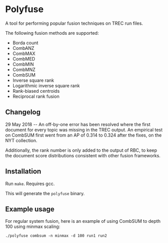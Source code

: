 # Polyfuse

A tool for performing popular fusion techniques on TREC run files.

The following fusion methods are supported:

* Borda count
* CombANZ
* CombMAX
* CombMED
* CombMIN
* CombMNZ
* CombSUM
* Inverse square rank
* Logarithmic inverse square rank
* Rank-biased centroids
* Reciprocal rank fusion

## Changelog
29 May 2018 -- An off-by-one error has been resolved where the first document for every topic was
missing in the TREC output. An empirical test on CombSUM first went from an AP of 0.314 to 0.324 after
the fixes, on the NYT collection.

Additionally, the rank number is only added to the output of RBC, to keep the document score 
distributions consistent with other fusion frameworks.

## Installation

Run `make`. Requires gcc.

This will generate the `polyfuse` binary.

## Example usage

For regular system fusion, here is an example of using CombSUM to depth 100 using minmax scaling:

`./polyfuse combsum -n minmax -d 100 run1 run2`
